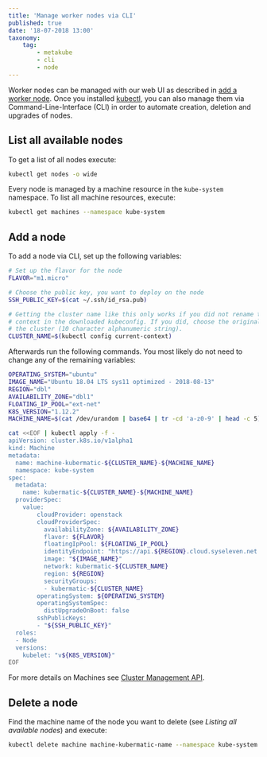 ```yaml
---
title: 'Manage worker nodes via CLI'
published: true
date: '18-07-2018 13:00'
taxonomy:
    tag:
        - metakube
        - cli
        - node
---
```


Worker nodes can be managed with our web UI as described in [add a worker node](../08.add-a-worker-node/default.en.md). Once you installed [kubectl](../07.using-kubectl/default.en.md), you can also manage them via Command-Line-Interface (CLI) in order to automate creation, deletion and upgrades of nodes.

## List all available nodes

To get a list of all nodes execute:

```bash
kubectl get nodes -o wide
```

Every node is managed by a machine resource in the `kube-system` namespace. To list all machine resources, execute:

```bash
kubectl get machines --namespace kube-system
```

## Add a node

To add a node via CLI, set up the following variables:

```bash
# Set up the flavor for the node
FLAVOR="m1.micro"

# Choose the public key, you want to deploy on the node
SSH_PUBLIC_KEY=$(cat ~/.ssh/id_rsa.pub)

# Getting the cluster name like this only works if you did not rename the
# context in the downloaded kubeconfig. If you did, choose the original name of
# the cluster (10 character alphanumeric string).
CLUSTER_NAME=$(kubectl config current-context)
```

Afterwards run the following commands. You most likely do not need to change any of the remaining variables:

```bash
OPERATING_SYSTEM="ubuntu"
IMAGE_NAME="Ubuntu 18.04 LTS sys11 optimized - 2018-08-13"
REGION="dbl"
AVAILABILITY_ZONE="dbl1"
FLOATING_IP_POOL="ext-net"
K8S_VERSION="1.12.2"
MACHINE_NAME=$(cat /dev/urandom | base64 | tr -cd 'a-z0-9' | head -c 5)

cat <<EOF | kubectl apply -f -
apiVersion: cluster.k8s.io/v1alpha1
kind: Machine
metadata:
  name: machine-kubermatic-${CLUSTER_NAME}-${MACHINE_NAME}
  namespace: kube-system
spec:
  metadata:
    name: kubermatic-${CLUSTER_NAME}-${MACHINE_NAME}
  providerSpec:
    value:
        cloudProvider: openstack
        cloudProviderSpec:
          availabilityZone: ${AVAILABILITY_ZONE}
          flavor: ${FLAVOR}
          floatingIpPool: ${FLOATING_IP_POOL}
          identityEndpoint: "https://api.${REGION}.cloud.syseleven.net:5000/v3"
          image: "${IMAGE_NAME}"
          network: kubermatic-${CLUSTER_NAME}
          region: ${REGION}
          securityGroups:
          - kubermatic-${CLUSTER_NAME}
        operatingSystem: ${OPERATING_SYSTEM}
        operatingSystemSpec:
          distUpgradeOnBoot: false
        sshPublicKeys:
        - "${SSH_PUBLIC_KEY}"
  roles:
  - Node
  versions:
    kubelet: "v${K8S_VERSION}"
EOF
```

For more details on Machines see [Cluster Management API](../../02.Documentation/12.cluster-api/default.en.md).

## Delete a node

Find the machine name of the node you want to delete (see _Listing all available nodes_) and execute:

```bash
kubectl delete machine machine-kubermatic-name --namespace kube-system
```
